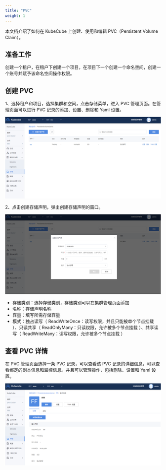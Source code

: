 ```yaml
---
title: "PVC"
weight: 1
---
```


本文档介绍了如何在 KubeCube 上创建、使用和编辑 PVC（Persistent Volume Claim）。

## 准备工作

创建一个租户，在租户下创建一个项目，在项目下一个创建一个命名空间，创建一个账号并赋予该命名空间操作权限。

## 创建 PVC

1、选择租户和项目，选择集群和空间，点击存储菜单，进入 PVC 管理页面。在管理页面可以进行 PVC 记录的添加、设置、删除和 Yaml 设置。

![manage1](/imgs/产品使用指南/K8s资源管理/存储管理/pvc/manage1.png)

2、点击创建存储声明，弹出创建存储声明的窗口。

![create](/imgs/产品使用指南/K8s资源管理/存储管理/pvc/create.png)

- 存储类别：选择存储类别，存储类别可以在集群管理页面添加
- 名称：存储声明名称
- 容量：填写所需存储容量
- 模式：独占读写（ ReadWriteOnce：读写权限，并且只能被单个节点挂载 ）、只读共享（ ReadOnlyMany：只读权限，允许被多个节点挂载 ）、共享读写（ ReadWriteMany：读写权限，允许被多个节点挂载 ）

## 查看 PVC 详情

在 PVC 管理页面选择一条 PVC 记录，可以查看该 PVC 记录的详细信息，可以查看绑定的副本信息和监控信息。并且可以管理操作，包括删除、设置和 Yaml 设置。

![detail](/imgs/产品使用指南/K8s资源管理/存储管理/pvc/detail.png)